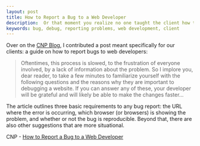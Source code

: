 ```yaml
---
layout: post
title: How to Report a Bug to a Web Developer
description:  Or that moment you realize no one taught the client how to do it properly
keywords: bug, debug, reporting problems, web development, client
---
```


Over on the [CNP Blog][cnp], I contributed a post meant specifically for our clients: a guide on how to report bugs to web developers:

> Oftentimes, this process is slowed, to the frustration of everyone involved, by a lack of information about the problem. So I implore you, dear reader, to take a few minutes to familiarize yourself with the following questions and the reasons why they are important to debugging a website. If you can answer any of these, your developer will be grateful and will likely be able to make the changes faster...

The article outlines three basic requirements to any bug report: the URL where the error is occurring, which browser (or browsers) is showing the problem, and whether or not the bug is reproducible. Beyond that, there are also other suggestions that are more situational.

CNP - [How to Report a Bug to a Web Developer][post]

[cnp]: http://www.clarknikdelpowell.com/blog/
[post]: http://clarknikdelpowell.com/blog/how-to-report-a-bug-to-a-web-developer/
